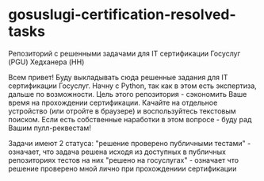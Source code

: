 # gosuslugi-certification-resolved-tasks
Репозиторий с решенными задачами для IT сертификации Госуслуг (PGU) Хедханера (HH)

Всем привет! Буду выкладывать сюда решенные задания для IT cертификации Госуслуг. Начну с Python, так как в этом есть экспертиза, дальше по возможности. Цель этого репозитория - сэкономить Ваше время на прохождении сертификации. Качайте на отдельное устройство (или отройте в браузере) и воспользуйтесь текстовым поиском. Если есть собственные наработки в этом вопросе - буду рад Вашим пулл-реквестам!

Задачи имеют 2 статуса: 
"решение проверено публичными тестами" - означает, что задача решена исходя из доступных в публичных репозиториях тестов на них
"решено на госуслугах" - означает что решение проверено мной лично при прохождениии сертификации 
